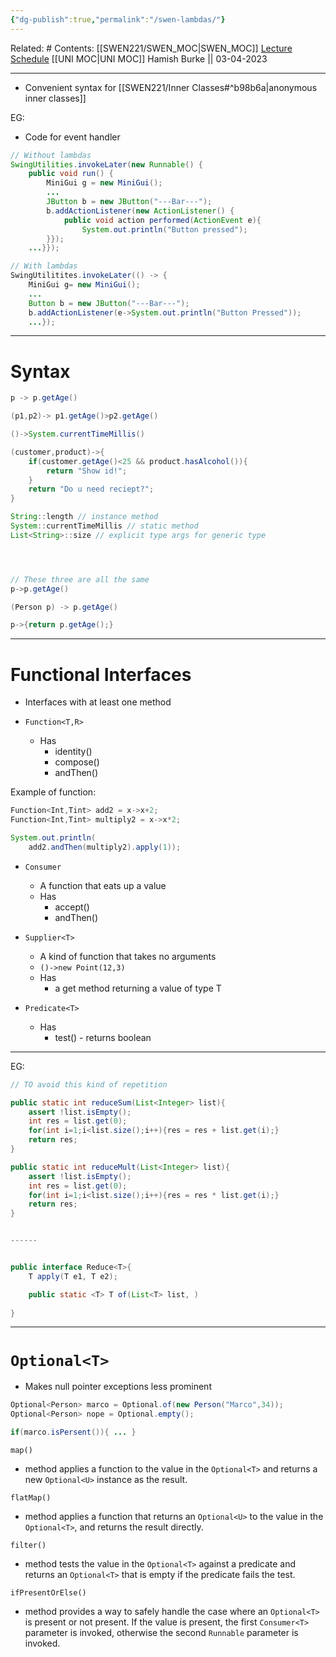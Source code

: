 ```yaml
---
{"dg-publish":true,"permalink":"/swen-lambdas/"}
---
```


Related: #
Contents: [[SWEN221/SWEN_MOC\|SWEN_MOC]]
[Lecture Schedule](https://ecs.wgtn.ac.nz/Courses/SWEN221_2023T1/LectureSchedule)
[[UNI MOC\|UNI MOC]]
Hamish Burke || 03-04-2023
***

- Convenient syntax for [[SWEN221/Inner Classes#^b98b6a\|anonymous inner classes]]

EG:
- Code for event handler

```java
// Without lambdas
SwingUtilities.invokeLater(new Runnable() {
	public void run() {
		MiniGui g = new MiniGui();
		...
		JButton b = new JButton("---Bar---");
		b.addActionListener(new ActionListener() {
			public void action performed(ActionEvent e){
				System.out.println("Button pressed");
		}});
	...}});
```

```java
// With lambdas
SwingUtilitites.invokeLater(() -> {
	MiniGui g= new MiniGui();
	...
	Button b = new JButton("---Bar---");
	b.addActionListener(e->System.out.println("Button Pressed"));
	...});
```

***

# Syntax

```java
p -> p.getAge()

(p1,p2)-> p1.getAge()>p2.getAge()

()->System.currentTimeMillis()

(customer,product)->{
	if(customer.getAge()<25 && product.hasAlcohol()){
		return "Show id!";
	}
	return "Do u need reciept?";
}

String::length // instance method
System::currentTimeMillis // static method
List<String>::size // explicit type args for generic type




// These three are all the same
p->p.getAge()

(Person p) -> p.getAge()

p->{return p.getAge();}
```

***

# Functional Interfaces

- Interfaces with at least one method

- `Function<T,R>`
	- Has
		- identity()
		- compose()
		- andThen()

Example of function:

```java
Function<Int,Tint> add2 = x->x+2;
Function<Int,Tint> multiply2 = x->x*2;

System.out.println(
	add2.andThen(multiply2).apply(1));
```

- `Consumer`
	- A function that eats up a value
	- Has
		- accept()
		- andThen()



- `Supplier<T>`
	- A kind of function that takes no arguments
	- `()->new Point(12,3)`
	- Has 
		- a get method returning a value of type T


- `Predicate<T>`
	- Has
		- test() - returns boolean



***

EG:

```java
// TO avoid this kind of repetition

public static int reduceSum(List<Integer> list){
	assert !list.isEmpty();
	int res = list.get(0);
	for(int i=1;i<list.size();i++){res = res + list.get(i);}
	return res;
}

public static int reduceMult(List<Integer> list){
	assert !list.isEmpty();
	int res = list.get(0);
	for(int i=1;i<list.size();i++){res = res * list.get(i);}
	return res;
}


------


public interface Reduce<T>{
	T apply(T e1, T e2);

	public static <T> T of(List<T> list, )
	
}
```

***

# `Optional<T>`

- Makes null pointer exceptions less prominent

```java
Optional<Person> marco = Optional.of(new Person("Marco",34));
Optional<Person> nope = Optional.empty();

if(marco.isPersent()){ ... }
```

`map()` 
- method applies a function to the value in the `Optional<T>` and returns a new `Optional<U>` instance as the result. 

`flatMap()` 
- method applies a function that returns an `Optional<U>` to the value in the `Optional<T>`, and returns the result directly.

`filter()` 
- method tests the value in the `Optional<T>` against a predicate and returns an `Optional<T>` that is empty if the predicate fails the test.

`ifPresentOrElse()` 
- method provides a way to safely handle the case where an `Optional<T>` is present or not present. If the value is present, the first `Consumer<T>` parameter is invoked, otherwise the second `Runnable` parameter is invoked.


